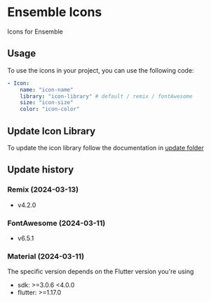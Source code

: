 # Ensemble Icons

Icons for Ensemble

## Usage

To use the icons in your project, you can use the following code:

```yaml
- Icon:
    name: "icon-name"
    library: "icon-library" # default / remix / fontAwesome
    size: "icon-size"
    color: "icon-color"
```

## Update Icon Library

To update the icon library follow the documentation in [update folder](/update/)

## Update history

### Remix (2024-03-13)

- v4.2.0

### FontAwesome (2024-03-11)

- v6.5.1
  
### Material (2024-03-11)

The specific version depends on the Flutter version you're using

- sdk: >=3.0.6 <4.0.0
- flutter: >=1.17.0
